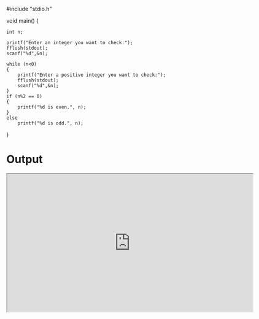 #include "stdio.h"

void main()
{

	int n;

	printf("Enter an integer you want to check:");
	fflush(stdout);
	scanf("%d",&n);

	while (n<0)
	{
		printf("Enter a positive integer you want to check:");
		fflush(stdout);
		scanf("%d",&n);
	}
	if (n%2 == 0)
	{
		printf("%d is even.", n);
	}
	else
		printf("%d is odd.", n);


}

# Output

<iframe src="https://drive.google.com/uc?export=preview&id=1VZuPm9-xceCWogqaslPzZrJKE_oNtj1p" width="640" height="360" allow="autoplay"></iframe>







